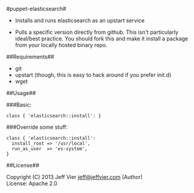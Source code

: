 #puppet-elasticsearch#

* Installs and runs elasticsearch as an upstart service

* Pulls a specific version directly from github.  This isn't particularly ideal/best practice.  You should fork this and make it install a package from your locally hosted binary repo.

##Requirements##
* git
* upstart (though, this is easy to hack around if you prefer init.d)
* wget

##Usage##

###Basic:
```puppet
class { 'elasticsearch::install': }
```

###Override some stuff:
```puppet
class { 'elasticsearch::install':
  install_root => '/usr/local',
  run_as_user  => 'es-system',
}
```

##License##

 Copyright (C) 2013 Jeff Vier <jeff@jeffvier.com> (Author)<br />
 License: Apache 2.0
